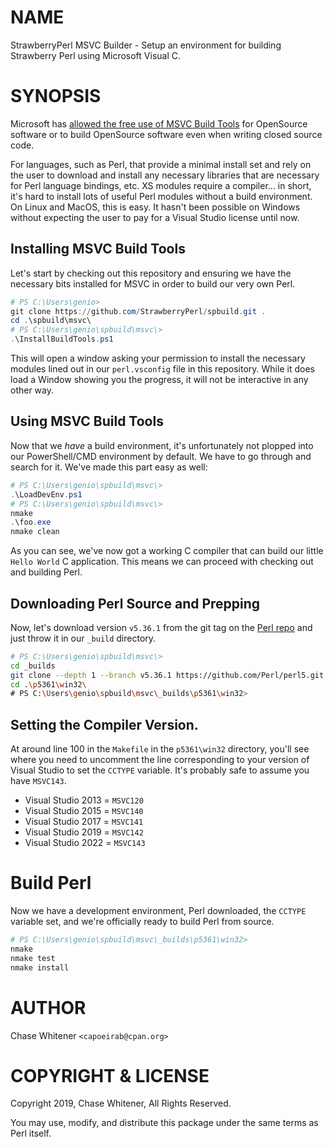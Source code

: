 # NAME

StrawberryPerl MSVC Builder - Setup an environment for building Strawberry Perl using Microsoft Visual C.

# SYNOPSIS

Microsoft has [allowed the free use of MSVC Build Tools](https://developercommunity.visualstudio.com/t/CC-compiler-and-linker-free-CLI-only/10042178) for OpenSource software or to build OpenSource software even when writing closed source code.

For languages, such as Perl, that provide a minimal install set and rely on the user to download and install any necessary libraries that are necessary for Perl language bindings, etc. XS modules require a compiler... in short, it's hard to install lots of useful Perl modules without a build environment. On Linux and MacOS, this is easy. It hasn't been possible on Windows without expecting the user to pay for a Visual Studio license until now.

## Installing MSVC Build Tools

Let's start by checking out this repository and ensuring we have the necessary bits installed for MSVC in order to build our very own Perl.

```PowerShell
# PS C:\Users\genio>
git clone https://github.com/StrawberryPerl/spbuild.git .
cd .\spbuild\msvc\
# PS C:\Users\genio\spbuild\msvc\>
.\InstallBuildTools.ps1
```

This will open a window asking your permission to install the necessary modules lined out in our `perl.vsconfig` file in this repository. While it does load a Window showing you the progress, it will not be interactive in any other way.

## Using MSVC Build Tools

Now that we _have_ a build environment, it's unfortunately not plopped into our PowerShell/CMD environment by default. We have to go through and search for it. We've made this part easy as well:

```PowerShell
# PS C:\Users\genio\spbuild\msvc\>
.\LoadDevEnv.ps1
# PS C:\Users\genio\spbuild\msvc\>
nmake
.\foo.exe
nmake clean
```

As you can see, we've now got a working C compiler that can build our little `Hello World` C application. This means we can proceed with checking out and building Perl.

## Downloading Perl Source and Prepping

Now, let's download version `v5.36.1` from the git tag on the [Perl repo](https://github.com/Perl/perl5) and just throw it in our `_build` directory.


```bash
# PS C:\Users\genio\spbuild\msvc\>
cd _builds
git clone --depth 1 --branch v5.36.1 https://github.com/Perl/perl5.git p5361
cd .\p5361\win32\
# PS C:\Users\genio\spbuild\msvc\_builds\p5361\win32>
```

## Setting the Compiler Version.

At around line 100 in the `Makefile` in the `p5361\win32` directory, you'll see where you need to uncomment the line corresponding to your version of Visual Studio to set the `CCTYPE` variable. It's probably safe to assume you have `MSVC143`.

* Visual Studio 2013 = `MSVC120`
* Visual Studio 2015 = `MSVC140`
* Visual Studio 2017 = `MSVC141`
* Visual Studio 2019 = `MSVC142`
* Visual Studio 2022 = `MSVC143`

# Build Perl

Now we have a development environment, Perl downloaded, the `CCTYPE` variable set, and we're officially ready to build Perl from source.

```bash
# PS C:\Users\genio\spbuild\msvc\_builds\p5361\win32>
nmake
nmake test
nmake install
```

# AUTHOR

Chase Whitener `<capoeirab@cpan.org>`

# COPYRIGHT & LICENSE

Copyright 2019, Chase Whitener, All Rights Reserved.

You may use, modify, and distribute this package under the
same terms as Perl itself.
